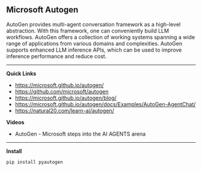 ## Microsoft Autogen

AutoGen provides multi-agent conversation framework as a high-level abstraction. With this framework, one can conveniently build LLM workflows. AutoGen offers a collection of working systems spanning a wide range of applications from various domains and complexities. AutoGen supports enhanced LLM inference APIs, which can be used to improve inference performance and reduce cost.

---

**Quick Links**
* https://microsoft.github.io/autogen/
* https://github.com/microsoft/autogen
* https://microsoft.github.io/autogen/blog/
* https://microsoft.github.io/autogen/docs/Examples/AutoGen-AgentChat/
* https://natural20.com/learn-ai/autogen/
 

**Videos**
* AutoGen - Microsoft steps into the AI AGENTS arena


---


**Install**

```bash
pip install pyautogen
```